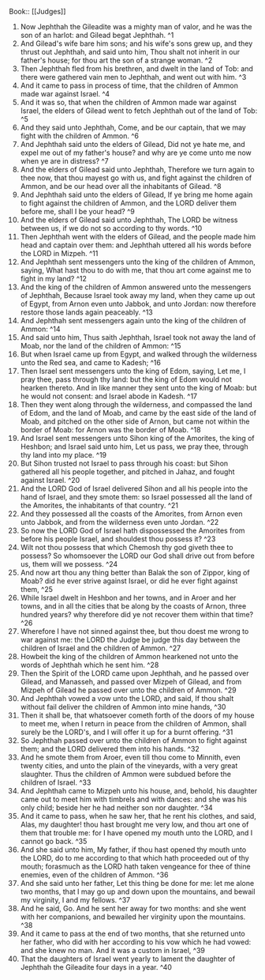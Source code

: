  Book:: [[Judges]]
 1. Now Jephthah the Gileadite was a mighty man of valor, and he was the son of an harlot: and Gilead begat Jephthah. ^1
 2. And Gilead's wife bare him sons; and his wife's sons grew up, and they thrust out Jephthah, and said unto him, Thou shalt not inherit in our father's house; for thou art the son of a strange woman. ^2
 3. Then Jephthah fled from his brethren, and dwelt in the land of Tob: and there were gathered vain men to Jephthah, and went out with him. ^3
 4. And it came to pass in process of time, that the children of Ammon made war against Israel. ^4
 5. And it was so, that when the children of Ammon made war against Israel, the elders of Gilead went to fetch Jephthah out of the land of Tob: ^5
 6. And they said unto Jephthah, Come, and be our captain, that we may fight with the children of Ammon. ^6
 7. And Jephthah said unto the elders of Gilead, Did not ye hate me, and expel me out of my father's house? and why are ye come unto me now when ye are in distress? ^7
 8. And the elders of Gilead said unto Jephthah, Therefore we turn again to thee now, that thou mayest go with us, and fight against the children of Ammon, and be our head over all the inhabitants of Gilead. ^8
 9. And Jephthah said unto the elders of Gilead, If ye bring me home again to fight against the children of Ammon, and the LORD deliver them before me, shall I be your head? ^9
 10. And the elders of Gilead said unto Jephthah, The LORD be witness between us, if we do not so according to thy words. ^10
 11. Then Jephthah went with the elders of Gilead, and the people made him head and captain over them: and Jephthah uttered all his words before the LORD in Mizpeh. ^11
 12. And Jephthah sent messengers unto the king of the children of Ammon, saying, What hast thou to do with me, that thou art come against me to fight in my land? ^12
 13. And the king of the children of Ammon answered unto the messengers of Jephthah, Because Israel took away my land, when they came up out of Egypt, from Arnon even unto Jabbok, and unto Jordan: now therefore restore those lands again peaceably. ^13
 14. And Jephthah sent messengers again unto the king of the children of Ammon: ^14
 15. And said unto him, Thus saith Jephthah, Israel took not away the land of Moab, nor the land of the children of Ammon: ^15
 16. But when Israel came up from Egypt, and walked through the wilderness unto the Red sea, and came to Kadesh; ^16
 17. Then Israel sent messengers unto the king of Edom, saying, Let me, I pray thee, pass through thy land: but the king of Edom would not hearken thereto. And in like manner they sent unto the king of Moab: but he would not consent: and Israel abode in Kadesh. ^17
 18. Then they went along through the wilderness, and compassed the land of Edom, and the land of Moab, and came by the east side of the land of Moab, and pitched on the other side of Arnon, but came not within the border of Moab: for Arnon was the border of Moab. ^18
 19. And Israel sent messengers unto Sihon king of the Amorites, the king of Heshbon; and Israel said unto him, Let us pass, we pray thee, through thy land into my place. ^19
 20. But Sihon trusted not Israel to pass through his coast: but Sihon gathered all his people together, and pitched in Jahaz, and fought against Israel. ^20
 21. And the LORD God of Israel delivered Sihon and all his people into the hand of Israel, and they smote them: so Israel possessed all the land of the Amorites, the inhabitants of that country. ^21
 22. And they possessed all the coasts of the Amorites, from Arnon even unto Jabbok, and from the wilderness even unto Jordan. ^22
 23. So now the LORD God of Israel hath dispossessed the Amorites from before his people Israel, and shouldest thou possess it? ^23
 24. Wilt not thou possess that which Chemosh thy god giveth thee to possess? So whomsoever the LORD our God shall drive out from before us, them will we possess. ^24
 25. And now art thou any thing better than Balak the son of Zippor, king of Moab? did he ever strive against Israel, or did he ever fight against them, ^25
 26. While Israel dwelt in Heshbon and her towns, and in Aroer and her towns, and in all the cities that be along by the coasts of Arnon, three hundred years? why therefore did ye not recover them within that time? ^26
 27. Wherefore I have not sinned against thee, but thou doest me wrong to war against me: the LORD the Judge be judge this day between the children of Israel and the children of Ammon. ^27
 28. Howbeit the king of the children of Ammon hearkened not unto the words of Jephthah which he sent him. ^28
 29. Then the Spirit of the LORD came upon Jephthah, and he passed over Gilead, and Manasseh, and passed over Mizpeh of Gilead, and from Mizpeh of Gilead he passed over unto the children of Ammon. ^29
 30. And Jephthah vowed a vow unto the LORD, and said, If thou shalt without fail deliver the children of Ammon into mine hands, ^30
 31. Then it shall be, that whatsoever cometh forth of the doors of my house to meet me, when I return in peace from the children of Ammon, shall surely be the LORD's, and I will offer it up for a burnt offering. ^31
 32. So Jephthah passed over unto the children of Ammon to fight against them; and the LORD delivered them into his hands. ^32
 33. And he smote them from Aroer, even till thou come to Minnith, even twenty cities, and unto the plain of the vineyards, with a very great slaughter. Thus the children of Ammon were subdued before the children of Israel. ^33
 34. And Jephthah came to Mizpeh unto his house, and, behold, his daughter came out to meet him with timbrels and with dances: and she was his only child; beside her he had neither son nor daughter. ^34
 35. And it came to pass, when he saw her, that he rent his clothes, and said, Alas, my daughter! thou hast brought me very low, and thou art one of them that trouble me: for I have opened my mouth unto the LORD, and I cannot go back. ^35
 36. And she said unto him, My father, if thou hast opened thy mouth unto the LORD, do to me according to that which hath proceeded out of thy mouth; forasmuch as the LORD hath taken vengeance for thee of thine enemies, even of the children of Ammon. ^36
 37. And she said unto her father, Let this thing be done for me: let me alone two months, that I may go up and down upon the mountains, and bewail my virginity, I and my fellows. ^37
 38. And he said, Go. And he sent her away for two months: and she went with her companions, and bewailed her virginity upon the mountains. ^38
 39. And it came to pass at the end of two months, that she returned unto her father, who did with her according to his vow which he had vowed: and she knew no man. And it was a custom in Israel, ^39
 40. That the daughters of Israel went yearly to lament the daughter of Jephthah the Gileadite four days in a year. ^40
